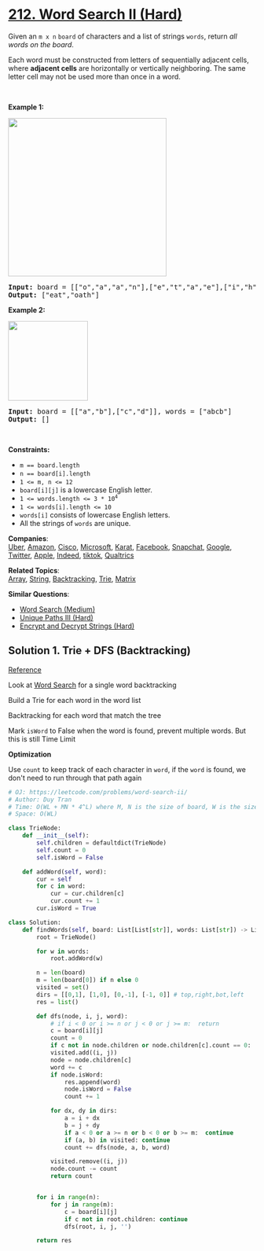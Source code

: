 # [212. Word Search II (Hard)](https://leetcode.com/problems/word-search-ii/)

<p>Given an <code>m x n</code> <code>board</code>&nbsp;of characters and a list of strings <code>words</code>, return <em>all words on the board</em>.</p>

<p>Each word must be constructed from letters of sequentially adjacent cells, where <strong>adjacent cells</strong> are horizontally or vertically neighboring. The same letter cell may not be used more than once in a word.</p>

<p>&nbsp;</p>
<p><strong>Example 1:</strong></p>
<img alt="" src="https://assets.leetcode.com/uploads/2020/11/07/search1.jpg" style="width: 322px; height: 322px;">
<pre><strong>Input:</strong> board = [["o","a","a","n"],["e","t","a","e"],["i","h","k","r"],["i","f","l","v"]], words = ["oath","pea","eat","rain"]
<strong>Output:</strong> ["eat","oath"]
</pre>

<p><strong>Example 2:</strong></p>
<img alt="" src="https://assets.leetcode.com/uploads/2020/11/07/search2.jpg" style="width: 162px; height: 162px;">
<pre><strong>Input:</strong> board = [["a","b"],["c","d"]], words = ["abcb"]
<strong>Output:</strong> []
</pre>

<p>&nbsp;</p>
<p><strong>Constraints:</strong></p>

<ul>
	<li><code>m == board.length</code></li>
	<li><code>n == board[i].length</code></li>
	<li><code>1 &lt;= m, n &lt;= 12</code></li>
	<li><code>board[i][j]</code> is a lowercase English letter.</li>
	<li><code>1 &lt;= words.length &lt;= 3 * 10<sup>4</sup></code></li>
	<li><code>1 &lt;= words[i].length &lt;= 10</code></li>
	<li><code>words[i]</code> consists of lowercase English letters.</li>
	<li>All the strings of <code>words</code> are unique.</li>
</ul>

**Companies**:  
[Uber](https://leetcode.com/company/uber), [Amazon](https://leetcode.com/company/amazon), [Cisco](https://leetcode.com/company/cisco), [Microsoft](https://leetcode.com/company/microsoft), [Karat](https://leetcode.com/company/karat), [Facebook](https://leetcode.com/company/facebook), [Snapchat](https://leetcode.com/company/snapchat), [Google](https://leetcode.com/company/google), [Twitter](https://leetcode.com/company/twitter), [Apple](https://leetcode.com/company/apple), [Indeed](https://leetcode.com/company/indeed), [tiktok](https://leetcode.com/company/tiktok), [Qualtrics](https://leetcode.com/company/qualtrics)

**Related Topics**:  
[Array](https://leetcode.com/tag/array/), [String](https://leetcode.com/tag/string/), [Backtracking](https://leetcode.com/tag/backtracking/), [Trie](https://leetcode.com/tag/trie/), [Matrix](https://leetcode.com/tag/matrix/)

**Similar Questions**:

- [Word Search (Medium)](https://leetcode.com/problems/word-search/)
- [Unique Paths III (Hard)](https://leetcode.com/problems/unique-paths-iii/)
- [Encrypt and Decrypt Strings (Hard)](https://leetcode.com/problems/encrypt-and-decrypt-strings/)

## Solution 1. Trie + DFS (Backtracking)

[Reference](https://github.com/lzl124631x/LeetCode/tree/master/leetcode/212.%20Word%20Search%20II)

Look at [Word Search](/leetcode/79.%20Word%20Search/) for a single word backtracking

Build a Trie for each word in the word list

Backtracking for each word that match the tree

Mark `isWord` to False when the word is found, prevent multiple words. But this is still Time Limit

**Optimization**

Use `count` to keep track of each character in `word`, if the `word` is found, we don't need to run through that path again

```py
# OJ: https://leetcode.com/problems/word-search-ii/
# Author: Duy Tran
# Time: O(WL + MN * 4^L) where M, N is the size of board, W is the size of words and L is the average length of word
# Space: O(WL)

class TrieNode:
    def __init__(self):
        self.children = defaultdict(TrieNode)
        self.count = 0
        self.isWord = False

    def addWord(self, word):
        cur = self
        for c in word:
            cur = cur.children[c]
            cur.count += 1
        cur.isWord = True

class Solution:
    def findWords(self, board: List[List[str]], words: List[str]) -> List[str]:
        root = TrieNode()

        for w in words:
            root.addWord(w)

        n = len(board)
        m = len(board[0]) if n else 0
        visited = set()
        dirs = [[0,1], [1,0], [0,-1], [-1, 0]] # top,right,bot,left
        res = list()

        def dfs(node, i, j, word):
            # if i < 0 or i >= n or j < 0 or j >= m:  return
            c = board[i][j]
            count = 0
            if c not in node.children or node.children[c].count == 0:  return 0
            visited.add((i, j))
            node = node.children[c]
            word += c
            if node.isWord:
                res.append(word)
                node.isWord = False
                count += 1

            for dx, dy in dirs:
                a = i + dx
                b = j + dy
                if a < 0 or a >= n or b < 0 or b >= m:  continue
                if (a, b) in visited: continue
                count += dfs(node, a, b, word)

            visited.remove((i, j))
            node.count -= count
            return count


        for i in range(n):
            for j in range(m):
                c = board[i][j]
                if c not in root.children: continue
                dfs(root, i, j, '')

        return res

```
